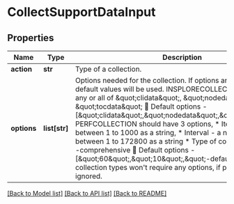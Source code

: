 # CollectSupportDataInput

## Properties
Name | Type | Description | Notes
------------ | ------------- | ------------- | -------------
**action** | **str** | Type of a collection. | [optional] 
**options** | **list[str]** | Options needed for the collection. If options are not specified, default values will be used.   INSPLORECOLLECTION can have any or all of \&quot;clidata\&quot;, \&quot;nodedata\&quot; and \&quot;tocdata\&quot;     Default options - [\&quot;clidata\&quot;,\&quot;nodedata\&quot;,\&quot;tocdata\&quot;]   PERFCOLLECTION should have 3 options,   * Iteration - a number between 1 to 1000 as a string,   * Interval - a number in seconds between 1 to 172800 as a string   * Type of collection -default or -comprehensive   Default options - [\&quot;60\&quot;,\&quot;10\&quot;,\&quot;-default\&quot;]  Other collection types won&#39;t require any options, if provided will be ignored. | [optional] 

[[Back to Model list]](../README.md#documentation-for-models) [[Back to API list]](../README.md#documentation-for-api-endpoints) [[Back to README]](../README.md)


